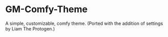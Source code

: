 # GM-Comfy-Theme
A simple, customizable, comfy theme. (Ported with the addition of settings by Liam The Protogen.)

